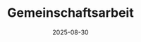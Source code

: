 ---
draft: false
title: "Gemeinschaftsarbeit"
date: "2025-08-30"
startTime: "10:00"
endTime: "13:00"
description: "Spätsommer-Gemeinschaftsarbeit von 10:00 bis 13:00 Uhr. Vorbereitung auf die Herbstzeit und allgemeine Pflege der Anlage. Bitte Gartengeräte mitbringen."
---